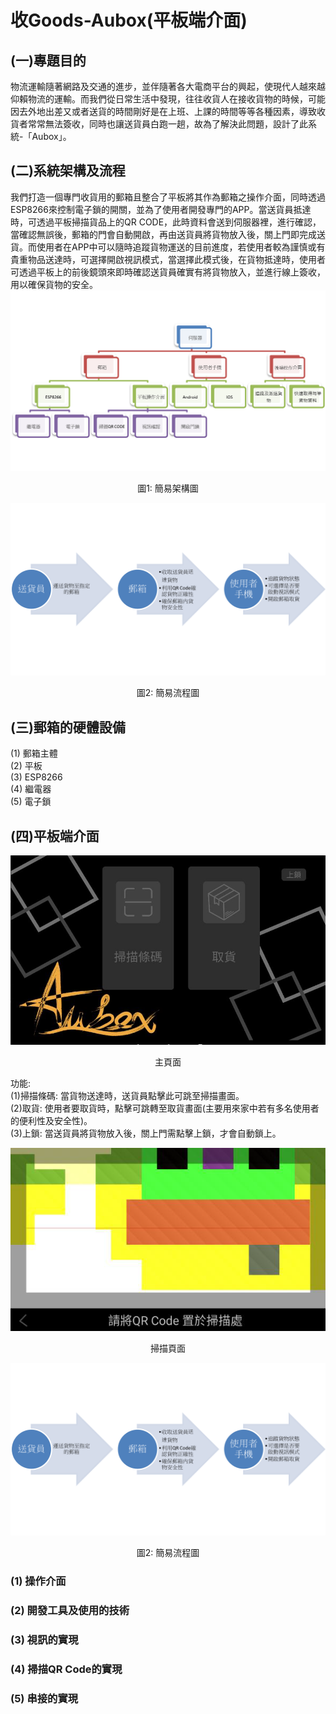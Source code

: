 # 收Goods-Aubox(平板端介面)
## (一)專題目的
物流運輸隨著網路及交通的進步，並伴隨著各大電商平台的興起，使現代人越來越仰賴物流的運輸。而我們從日常生活中發現，往往收貨人在接收貨物的時候，可能因去外地出差又或者送貨的時間剛好是在上班、上課的時間等等各種因素，導致收貨者常常無法簽收，同時也讓送貨員白跑一趟，故為了解決此問題，設計了此系統-「Aubox」。
## (二)系統架構及流程
我們打造一個專門收貨用的郵箱且整合了平板將其作為郵箱之操作介面，同時透過ESP8266來控制電子鎖的開關，並為了使用者開發專門的APP。當送貨員抵達時，可透過平板掃描貨品上的QR CODE，此時資料會送到伺服器裡，進行確認，當確認無誤後，郵箱的門會自動開啟，再由送貨員將貨物放入後，關上門即完成送貨。而使用者在APP中可以隨時追蹤貨物運送的目前進度，若使用者較為謹慎或有貴重物品送達時，可選擇開啟視訊模式，當選擇此模式後，在貨物抵達時，使用者可透過平板上的前後鏡頭來即時確認送貨員確實有將貨物放入，並進行線上簽收，用以確保貨物的安全。
![image](https://github.com/WuJammy/my_project_aubox_android/blob/master/structure.png)
<p align="center">圖1: 簡易架構圖</p>

![image](https://github.com/WuJammy/my_project_aubox_android/blob/master/flow.png)
<p align="center">圖2: 簡易流程圖</p>

## (三)郵箱的硬體設備
(1) 郵箱主體 <br>
(2) 平板 <br>
(3) ESP8266 <br>
(4) 繼電器 <br>
(5) 電子鎖 <br>
## (四)平板端介面
<div align=center> <img  src=https://github.com/WuJammy/my_project_aubox_android/blob/master/image/interface.png/> </div>
<p align="center">主頁面</p>

功能: <br>
(1)掃描條碼: 當貨物送達時，送貨員點擊此可跳至掃描畫面。  <br>
(2)取貨: 使用者要取貨時，點擊可跳轉至取貨畫面(主要用來家中若有多名使用者的便利性及安全性)。<br>
(3)上鎖: 當送貨員將貨物放入後，關上門需點擊上鎖，才會自動鎖上。 <br>

<div align=center> <img  src=https://github.com/WuJammy/my_project_aubox_android/blob/master/image/scan_interface.png/> </div>
<p align="center">掃描頁面</p>



![image](https://github.com/WuJammy/my_project_aubox_android/blob/master/flow.png)
<p align="center">圖2: 簡易流程圖</p>

### (1) 操作介面
### (2) 開發工具及使用的技術
### (3) 視訊的實現
### (4) 掃描QR Code的實現
### (5) 串接的實現

